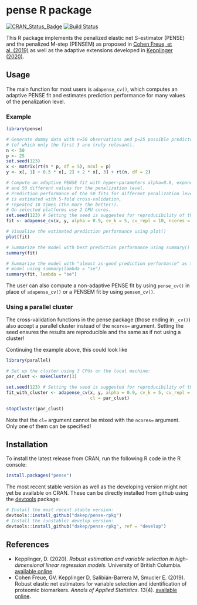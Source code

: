 
# pense R package

<!-- begin badges -->

[![CRAN\_Status\_Badge](https://www.r-pkg.org/badges/version/pense)](https://CRAN.R-project.org/package=pense)
[![Build
Status](https://travis-ci.com/dakep/pense-rpkg.svg?branch=master)](https://travis-ci.com/dakep/pense-rpkg)
<!-- end badges -->

This R package implements the penalized elastic net S-estimator (PENSE)
and the penalized M-step (PENSEM) as proposed in [Cohen Freue, et
al. (2019)](https://projecteuclid.org/euclid.aoas/1574910036) as well
as the adaptive extensions developed in [Kepplinger
(2020)](https://hdl.handle.net/2429/75637).

## Usage

The main function for most users is `adapense_cv()`, which computes an
adaptive PENSE fit and estimates prediction performance for many values
of the penalization level.

### Example

``` r
library(pense)

# Generate dummy data with n=50 observations and p=25 possible predictors
# (of which only the first 3 are truly relevant).
n <- 50
p <- 25
set.seed(123)
x <- matrix(rt(n * p, df = 5), ncol = p)
y <- x[, 1] + 0.5 * x[, 2] + 2 * x[, 3] + rt(n, df = 2)

# Compute an adaptive PENSE fit with hyper-parameters alpha=0.8, exponent=2,
# and 50 different values for the penalization level.
# Prediction performance of the 50 fits for different penalization levels
# is estimated with 5-fold cross-validation,
# repeated 10 times (the more the better!).
# On selected platforms use 2 CPU cores.
set.seed(123) # Setting the seed is suggested for reproducibility of the CV results.
fit <- adapense_cv(x, y, alpha = 0.9, cv_k = 5, cv_repl = 10, ncores = 2)

# Visualize the estimated prediction performance using plot()
plot(fit)

# Summarize the model with best prediction performance using summary()
summary(fit)

# Summarize the model with "almost as-good prediction performance" as the best
# model using summary(lambda = "se")
summary(fit, lambda = "se")
```

The user can also compute a non-adaptive PENSE fit by using `pense_cv()`
in place of `adapense_cv()` or a PENSEM fit by using `pensem_cv()`.

### Using a parallel cluster

The cross-validation functions in the pense package (those ending in
`_cv()`) also accept a parallel cluster instead of the `ncores=`
argument. Setting the seed ensures the results are reproducible and the
same as if not using a cluster\!

Continuing the example above, this could look like

``` r
library(parallel)

# Set up the cluster using 3 CPUs on the local machine:
par_clust <- makeCluster(3)

set.seed(123) # Setting the seed is suggested for reproducibility of the CV results.
fit_with_cluster <- adapense_cv(x, y, alpha = 0.9, cv_k = 5, cv_repl = 10,
                                cl = par_clust)

stopCluster(par_clust)
```

Note that the `cl=` argument cannot be mixed with the `ncores=`
argument. Only one of them can be specified\!

## Installation

To install the latest release from CRAN, run the following R code in the
R console:

``` r
install.packages("pense")
```

The most recent stable version as well as the developing version might
not yet be available on CRAN. These can be directly installed from
github using the [devtools](https://cran.r-project.org/package=devtools)
package:

``` r
# Install the most recent stable version:
devtools::install_github("dakep/pense-rpkg")
# Install the (unstable) develop version:
devtools::install_github("dakep/pense-rpkg", ref = "develop")
```

## References

  - Kepplinger, D. (2020). *Robust estimation and variable selection in
    high-dimensional linear regression models.* University of British
    Columbia. [available online](https://hdl.handle.net/2429/75637).
  - Cohen Freue, GV. Kepplinger D, Salibián-Barrera M, Smucler E.
    (2019). Robust elastic net estimators for variable selection and
    identification of proteomic biomarkers. *Annals of Applied
    Statistics*. 13(4). [available
    online](https://projecteuclid.org/euclid.aoas/1574910036).
